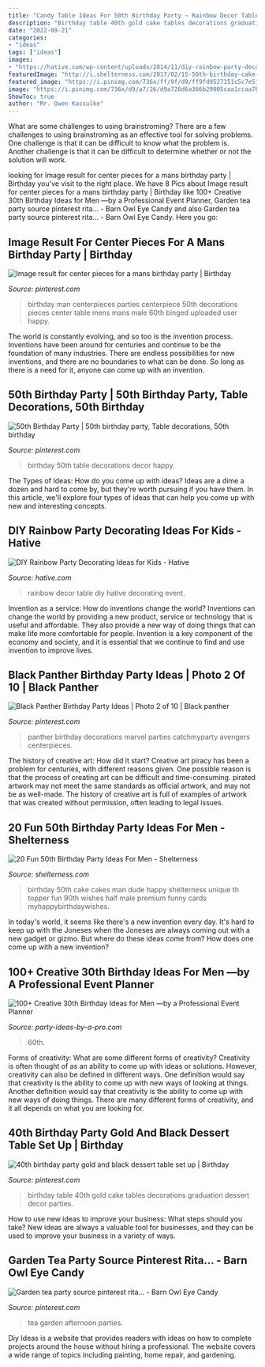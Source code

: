 ```yaml
---
title: "Candy Table Ideas For 50th Birthday Party ~ Rainbow Decor Table Diy Hative Decorating Event"
description: "Birthday table 40th gold cake tables decorations graduation dessert decor parties"
date: "2022-09-21"
categories:
- "ideas"
tags: ["ideas"]
images:
- "https://hative.com/wp-content/uploads/2014/11/diy-rainbow-party-decorating-ideas/5-rainbow-table-decor.jpg"
featuredImage: "http://i.shelterness.com/2017/02/15-50th-birthday-cake-vintage-dude-for-a-man.jpg"
featured_image: "https://i.pinimg.com/736x/ff/9f/d9/ff9fd9527151c5c7e51f8cfafcdb93f6.jpg"
image: "https://i.pinimg.com/736x/d9/a7/26/d9a726d6a366b29005caa1ccaa7b7b1c.jpg"
ShowToc: true
author: "Mr. Owen Kassulke"
---
```



What are some challenges to using brainstroming?
There are a few challenges to using brainstroming as an effective tool for solving problems. One challenge is that it can be difficult to know what the problem is. Another challenge is that it can be difficult to determine whether or not the solution will work.

	

		
looking for Image result for center pieces for a mans birthday party | Birthday you've visit to the right place. We have 8 Pics about Image result for center pieces for a mans birthday party | Birthday like 100+ Creative 30th Birthday Ideas for Men —by a Professional Event Planner, Garden tea party source pinterest rita... - Barn Owl Eye Candy and also Garden tea party source pinterest rita... - Barn Owl Eye Candy. Here you go:
		
    
## Image Result For Center Pieces For A Mans Birthday Party | Birthday

<img loading=lazy src="https://i.pinimg.com/736x/05/2a/90/052a9039c4c559f10d872f4fcd560adb--man-birthday-parties-th-birthday.jpg" onerror="this.onerror=null;this.src='https://tse4.mm.bing.net/th?id=OIP.B5pWWcIOomARNAvCjWLUkAHaJ3&amp;pid=15.1';" alt="Image result for center pieces for a mans birthday party | Birthday">

_Source: pinterest.com_

>birthday man centerpieces parties centerpiece 50th decorations pieces center table mens mans male 60th binged uploaded user happy. 

	

The world is constantly evolving, and so too is the invention process. Inventions have been around for centuries and continue to be the foundation of many industries. There are endless possibilities for new inventions, and there are no boundaries to what can be done. So long as there is a need for it, anyone can come up with an invention.

    
## 50th Birthday Party | 50th Birthday Party, Table Decorations, 50th Birthday

<img loading=lazy src="https://i.pinimg.com/736x/5e/36/6d/5e366de547f8ede5ec4dc4f14556242a--th-birthday-party-birthdays.jpg" onerror="this.onerror=null;this.src='https://tse2.mm.bing.net/th?id=OIP.IbBYqi5-x-eImkZmO8GcYQHaJ3&amp;pid=15.1';" alt="50th Birthday Party | 50th birthday party, Table decorations, 50th birthday">

_Source: pinterest.com_

>birthday 50th table decorations decor happy. 

	

The Types of Ideas: How do you come up with ideas?
Ideas are a dime a dozen and hard to come by, but they're worth pursuing if you have them. In this article, we'll explore four types of ideas that can help you come up with new and interesting concepts.

    
## DIY Rainbow Party Decorating Ideas For Kids - Hative

<img loading=lazy src="https://hative.com/wp-content/uploads/2014/11/diy-rainbow-party-decorating-ideas/5-rainbow-table-decor.jpg" onerror="this.onerror=null;this.src='https://tse1.mm.bing.net/th?id=OIP.nMuxdESfSZj1uaUReL2v-AHaLI&amp;pid=15.1';" alt="DIY Rainbow Party Decorating Ideas for Kids - Hative">

_Source: hative.com_

>rainbow decor table diy hative decorating event. 

	

Invention as a service: How do inventions change the world?
Inventions can change the world by providing a new product, service or technology that is useful and affordable. They also provide a new way of doing things that can make life more comfortable for people. Invention is a key component of the economy and society, and it is essential that we continue to find and use invention to improve lives.

    
## Black Panther Birthday Party Ideas | Photo 2 Of 10 | Black Panther

<img loading=lazy src="https://i.pinimg.com/736x/ff/9f/d9/ff9fd9527151c5c7e51f8cfafcdb93f6.jpg" onerror="this.onerror=null;this.src='https://tse1.mm.bing.net/th?id=OIP.mlanmpiBZOcx9bTf6Z6bCQAAAA&amp;pid=15.1';" alt="Black Panther Birthday Party Ideas | Photo 2 of 10 | Black panther">

_Source: pinterest.com_

>panther birthday decorations marvel parties catchmyparty avengers centerpieces. 

	

The history of creative art: How did it start?
Creative art piracy has been a problem for centuries, with different reasons given. One possible reason is that the process of creating art can be difficult and time-consuming. pirated artwork may not meet the same standards as official artwork, and may not be as well-made. The history of creative art is full of examples of artwork that was created without permission, often leading to legal issues.

    
## 20 Fun 50th Birthday Party Ideas For Men - Shelterness

<img loading=lazy src="http://i.shelterness.com/2017/02/15-50th-birthday-cake-vintage-dude-for-a-man.jpg" onerror="this.onerror=null;this.src='https://tse2.mm.bing.net/th?id=OIP.vYP4U5uZzJqbsIBEFSXSXAHaJ4&amp;pid=15.1';" alt="20 Fun 50th Birthday Party Ideas For Men - Shelterness">

_Source: shelterness.com_

>birthday 50th cake cakes man dude happy shelterness unique th topper fun 90th wishes half male premium funny cards myhappybirthdaywishes. 

	

In today's world, it seems like there's a new invention every day.  It's hard to keep up with the Joneses when the Joneses are always coming out with a new gadget or gizmo.  But where do these ideas come from?  How does one come up with a new invention?

    
## 100+ Creative 30th Birthday Ideas For Men —by A Professional Event Planner

<img loading=lazy src="https://www.party-ideas-by-a-pro.com/image-files/30men10d2.jpg" onerror="this.onerror=null;this.src='https://tse1.mm.bing.net/th?id=OIP.PtaEJ5o1zpLHd-qwH8WNtQHaE7&amp;pid=15.1';" alt="100+ Creative 30th Birthday Ideas for Men —by a Professional Event Planner">

_Source: party-ideas-by-a-pro.com_

>60th. 

	

Forms of creativity: What are some different forms of creativity?
Creativity is often thought of as an ability to come up with ideas or solutions. However, creativity can also be defined in different ways. One definition would say that creativity is the ability to come up with new ways of looking at things. Another definition would say that creativity is the ability to come up with new ways of doing things. There are many different forms of creativity, and it all depends on what you are looking for.

    
## 40th Birthday Party Gold And Black Dessert Table Set Up | Birthday

<img loading=lazy src="https://i.pinimg.com/736x/33/ba/cb/33bacbc91dc82dc92151bab09ee3ce83.jpg" onerror="this.onerror=null;this.src='https://tse4.mm.bing.net/th?id=OIP.nsCg5jWi4iKdxMhHlF5CXQHaFj&amp;pid=15.1';" alt="40th birthday party gold and black dessert table set up | Birthday">

_Source: pinterest.com_

>birthday table 40th gold cake tables decorations graduation dessert decor parties. 

	

How to use new ideas to improve your business: What steps should you take?
New ideas are always a valuable tool for businesses, and they can be used to improve your business in a variety of ways.

    
## Garden Tea Party Source Pinterest Rita... - Barn Owl Eye Candy

<img loading=lazy src="https://i.pinimg.com/736x/d9/a7/26/d9a726d6a366b29005caa1ccaa7b7b1c.jpg" onerror="this.onerror=null;this.src='https://tse4.mm.bing.net/th?id=OIP.JYiPjwj9YuvjSJYDELSQgQHaJ3&amp;pid=15.1';" alt="Garden tea party source pinterest rita... - Barn Owl Eye Candy">

_Source: pinterest.com_

>tea garden afternoon parties. 

	

Diy Ideas is a website that provides readers with ideas on how to complete projects around the house without hiring a professional. The website covers a wide range of topics including painting, home repair, and gardening. 

